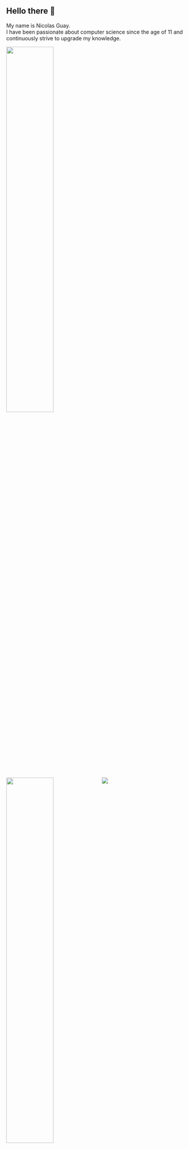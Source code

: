 
## Hello there 👋

My name is Nicolas Guay. <br/>I have been passionate about computer science since the age of 11 and continuously strive to upgrade my knowledge.

<img width="50%" src="https://media.giphy.com/media/xTiIzJSKB4l7xTouE8/giphy.gif" />

<a href="https://github-readme-stats.vercel.app/api?username=SPLEEN96&count_private=true&hide=contribs,issues,prs&show_icons=true&theme=kacho_ga">
  <img width="50%" align="left" src="https://github-readme-stats.vercel.app/api?username=SPLEEN96&count_private=true&hide=contribs,issues,prs&show_icons=true&theme=kacho_ga"/>
</a>
<a href="https://github-readme-stats.vercel.app/api/top-langs/?username=SPLEEN96&exclude_repo=github-readme-stats&layout=compact&theme=kacho_ga">
  <img align="left" src="https://github-readme-stats.vercel.app/api/top-langs/?username=SPLEEN96&exclude_repo=github-readme-stats&layout=compact&theme=kacho_ga"/>
</a>

<!--
**SPLEEN96/SPLEEN96** is a ✨ _special_ ✨ repository because its `README.md` (this file) appears on your GitHub profile.

Here are some ideas to get you started:

- 🔭 I’m currently working on ...
- 🌱 I’m currently learning ...
- 👯 I’m looking to collaborate on ...
- 🤔 I’m looking for help with ...
- 💬 Ask me about ...
- 📫 How to reach me: ...
- 😄 Pronouns: ...
- ⚡ Fun fact: ...
-->
